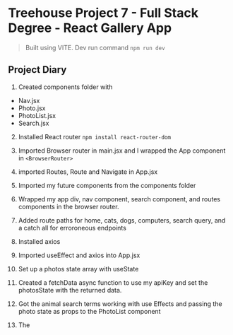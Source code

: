 # Treehouse Project 7 - Full Stack Degree - React Gallery App

> Built using VITE.
> Dev run command `npm run dev`

## Project Diary

1. Created components folder with 
- Nav.jsx
- Photo.jsx
- PhotoList.jsx
- Search.jsx

2. Installed React router
`npm install react-router-dom`

3. Imported Browser router in main.jsx and I wrapped the App component in `<BrowserRouter>`

4. imported Routes, Route and Navigate in App.jsx

5. Imported my future components from the components folder

6. Wrapped my app div, nav component, search component, and routes components in the browser router. 

7. Added route paths for home, cats, dogs, computers, search query, and a catch all for erroroneous endpoints

8. Installed axios

9. Imported useEffect and axios into App.jsx

10. Set up a photos state array with useState

11. Created a fetchData async function to use my apiKey and set the photosState with the returned data.

12. Got the animal search terms working with use Effects and passing the photo state as props to the PhotoList component

13. The 